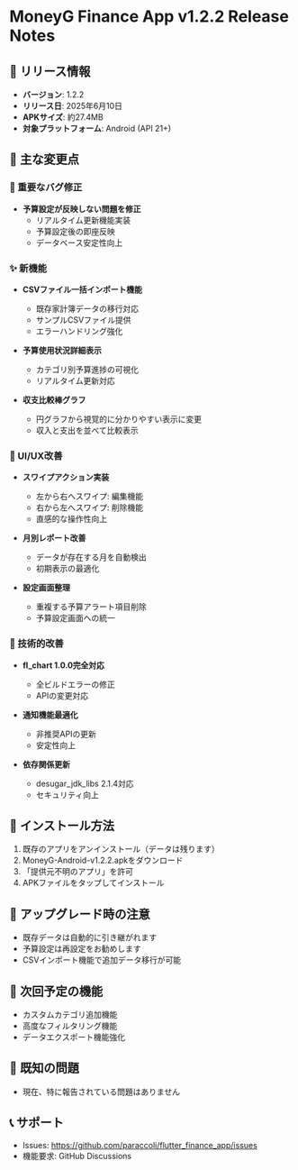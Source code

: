 # MoneyG Finance App v1.2.2 Release Notes

## 🚀 リリース情報
- **バージョン**: 1.2.2
- **リリース日**: 2025年6月10日
- **APKサイズ**: 約27.4MB
- **対象プラットフォーム**: Android (API 21+)

## 🎯 主な変更点

### 🐛 重要なバグ修正
- **予算設定が反映しない問題を修正** 
  - リアルタイム更新機能実装
  - 予算設定後の即座反映
  - データベース安定性向上

### ✨ 新機能
- **CSVファイル一括インポート機能**
  - 既存家計簿データの移行対応
  - サンプルCSVファイル提供
  - エラーハンドリング強化

- **予算使用状況詳細表示**
  - カテゴリ別予算進捗の可視化
  - リアルタイム更新対応

- **収支比較棒グラフ**
  - 円グラフから視覚的に分かりやすい表示に変更
  - 収入と支出を並べて比較表示

### 🎨 UI/UX改善
- **スワイプアクション実装**
  - 左から右へスワイプ: 編集機能
  - 右から左へスワイプ: 削除機能
  - 直感的な操作性向上

- **月別レポート改善**
  - データが存在する月を自動検出
  - 初期表示の最適化

- **設定画面整理**
  - 重複する予算アラート項目削除
  - 予算設定画面への統一

### 🔧 技術的改善
- **fl_chart 1.0.0完全対応**
  - 全ビルドエラーの修正
  - APIの変更対応

- **通知機能最適化**
  - 非推奨APIの更新
  - 安定性向上

- **依存関係更新**
  - desugar_jdk_libs 2.1.4対応
  - セキュリティ向上

## 📱 インストール方法
1. 既存のアプリをアンインストール（データは残ります）
2. MoneyG-Android-v1.2.2.apkをダウンロード
3. 「提供元不明のアプリ」を許可
4. APKファイルをタップしてインストール

## 🔄 アップグレード時の注意
- 既存データは自動的に引き継がれます
- 予算設定は再設定をお勧めします
- CSVインポート機能で追加データ移行が可能

## 🎯 次回予定の機能
- カスタムカテゴリ追加機能
- 高度なフィルタリング機能
- データエクスポート機能強化

## 🐛 既知の問題
- 現在、特に報告されている問題はありません

## 📞 サポート
- Issues: https://github.com/paraccoli/flutter_finance_app/issues
- 機能要求: GitHub Discussions
